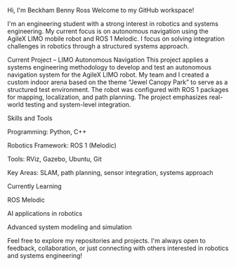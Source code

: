 Hi, I'm Beckham Benny Ross
Welcome to my GitHub workspace!

I'm an engineering student with a strong interest in robotics and systems engineering. My current focus is on autonomous navigation using the AgileX LIMO mobile robot and ROS 1 Melodic. I focus on solving integration challenges in robotics through a structured systems approach.

Current Project – LIMO Autonomous Navigation
This project applies a systems engineering methodology to develop and test an autonomous navigation system for the AgileX LIMO robot. My team and I created a custom indoor arena based on the theme “Jewel Canopy Park” to serve as a structured test environment. The robot was configured with ROS 1 packages for mapping, localization, and path planning. The project emphasizes real-world testing and system-level integration.

Skills and Tools

Programming: Python, C++

Robotics Framework: ROS 1 (Melodic)

Tools: RViz, Gazebo, Ubuntu, Git

Key Areas: SLAM, path planning, sensor integration, systems approach

Currently Learning

ROS Melodic

AI applications in robotics

Advanced system modeling and simulation

Feel free to explore my repositories and projects. I'm always open to feedback, collaboration, or just connecting with others interested in robotics and systems engineering!
